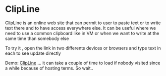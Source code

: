 # ClipLine

ClipLine is an online web site that can permit to user to paste text or to write text there and to have access everywhere else. It can be useful where we need to use a common clipboard like in VM or when we want to write at the same time than somebody else

To try it , open the link in two differents devices or browsers and type text in each to see update directly

Demo: [ClipLine](https://clipline-1.onrender.com) ... it can take a couple of time to load  if nobody visited since a while because of hosting terms. So wait..
